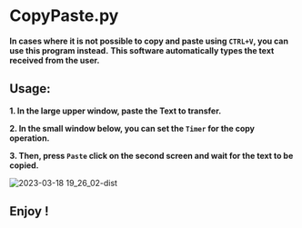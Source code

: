 # CopyPaste.py

**In cases where it is not possible to copy and paste using `CTRL+V`, you can use this program instead.**
**This software automatically types the text received from the user.**

## Usage:
**1. In the large upper window, paste the Text to transfer.**

**2. In the small window below, you can set the `Timer` for the copy operation.**

**3. Then, press `Paste` click on the second screen and wait for the text to be copied.**


![2023-03-18 19_26_02-dist](https://user-images.githubusercontent.com/62604022/226123201-55c54ce7-3506-4a8b-ba96-d2a367d95797.png)


## Enjoy !
